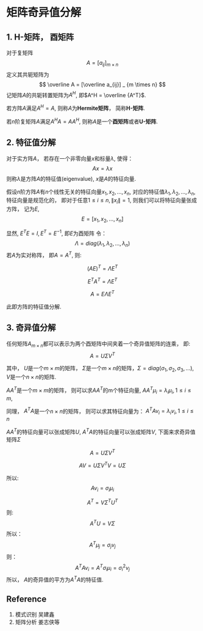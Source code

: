 # 矩阵奇异值分解

## 1. H-矩阵， 酉矩阵
对于复矩阵
$$
A = [a_{ij}] _ {m \times n}
$$
定义其共轭矩阵为 
$$
\overline A = [\overline a_{ij}] _ {m \times n}
$$
记矩阵$A$的共轭转置矩阵为$A^H$, 即$A^H = \overline {A^T}$.

若方阵$A$满足$A^H = A$, 则称$A$为**Hermite矩阵**， 简称**H-矩阵**.

若$n$阶复矩阵$A$满足$A^HA=AA^H$, 则称$A$是一个**酉矩阵**或者**U-矩阵**.

## 2. 特征值分解
对于实方阵$A$， 若存在一个非零向量$x$和标量$\lambda$, 使得：
$$
Ax = \lambda x
$$
则称$\lambda$是方阵$A$的特征值(eigenvalue), $x$是$A$的特征向量.

假设$n$阶方阵$A$有$n$个线性无关的特征向量$x_1, x_2, ..., x_n$, 对应的特征值$\lambda_1, \lambda_2, ..., \lambda_n$, 特征向量是规范化的， 即对于任意$1 \leq i \leq n, \lVert x_i \rVert = 1$, 则我们可以将特征向量张成方阵， 记为$E$, 
$$
E = [x_1, x_2, ..., x_n]
$$

显然, $E^TE = I, E^T = E^{-1}$, 即$E$为酉矩阵
令：
$$
\Lambda = diag(\lambda_1, \lambda_2, ..., \lambda_n)
$$
若$A$为实对称阵， 即$A = A^T$, 则:

$$
(AE)^T = \Lambda E^T
$$

$$
E^TA^T = \Lambda E^T
$$

$$
A = E \Lambda E^T
$$

此即方阵的特征值分解.

## 3. 奇异值分解
任何矩阵$A_{m \times n}$都可以表示为两个酉矩阵中间夹着一个奇异值矩阵的连乘， 即:
$$
A = U \Sigma V^T
$$

其中， $U$是一个$m \times m$的矩阵， $\Sigma$是一个$m \times n$的矩阵，$\Sigma = diag(\sigma_1, \sigma_2, \sigma_3, ...)$, $V$是一个$n \times n$的矩阵.

$AA^T$是一个$m \times m$的矩阵， 则可以求$AA^T$的m个特征向量, $AA^T \mu_i = \lambda_i \mu_i, 1 \leq i \leq m$,

同理， $A^TA$是一个$n \times n$的矩阵， 则可以求其特征向量为： $A^TA v_i = \lambda_i v_i, 1 \leq i \leq n$

$AA^T$的特征向量可以张成矩阵$U$, $A^TA$的特征向量可以张成矩阵$V$, 下面来求奇异值矩阵$\Sigma$

$$
A = U \Sigma V^T
$$

$$
AV = U \Sigma V^T V = U \Sigma
$$

所以:
$$
Av_i = \sigma_i \mu_i
$$

$$
A^T = V \Sigma ^T U^T
$$
则:
$$
A^TU = V \Sigma
$$
所以：
$$
A^T\mu_j = \sigma_j v_j
$$
则：
$$
A^TAv_i = A^T \sigma_i \mu_i = \sigma_i^2 v_j
$$
所以， $A$的奇异值的平方为$A^TA$的特征值.


## Reference
1. 模式识别  吴建鑫
2. 矩阵分析 姜志侠等
